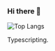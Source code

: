 ### Hi there 👋

![Top Langs](https://github-readme-stats.vercel.app/api/top-langs/?username=xvin-zr&layout=compact)

Typescripting. 

<!--
**xvin-zr/xvin-zr** is a ✨ _special_ ✨ repository because its `README.md` (this file) appears on your GitHub profile.

Here are some ideas to get you started:

- 🔭 I’m currently working on ...
- 🌱 I’m currently learning ...
- 👯 I’m looking to collaborate on ...
- 🤔 I’m looking for help with ...
- 💬 Ask me about ...
- 📫 How to reach me: ...
- 😄 Pronouns: ...
- ⚡ Fun fact: ...
-->
